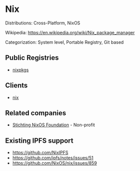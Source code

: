 # Nix

Distributions: Cross-Platform, NixOS

Wikipedia: https://en.wikipedia.org/wiki/Nix_package_manager

Categorization: System level, Portable Registry, Git based

## Public Registries

- [nixpkgs](https://github.com/NixOS/nixpkgs)

## Clients

- [nix](https://github.com/NixOS/nix)

## Related companies

- [Stichting NixOS Foundation](https://nixos.org/nixos/foundation.html) - Non-profit

## Existing IPFS support

- https://github.com/NixIPFS
- https://github.com/ipfs/notes/issues/51
- https://github.com/NixOS/nix/issues/859
